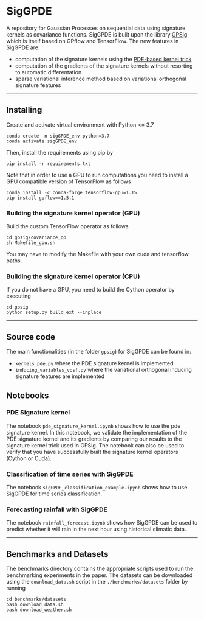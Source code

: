 # SigGPDE
A repository for Gaussian Processes on sequential data using signature kernels as covariance functions.
SigGPDE is built upon the library [GPSig](https://arxiv.org/abs/1906.08215) which is itself based on GPflow and TensorFlow. 
The new features in SigGPDE are:
- computation of the signature kernels using the [PDE-based kernel trick](https://arxiv.org/pdf/2006.14794.pdf)
- computation of the gradients of the signature kernels without resorting to automatic differentation
- sparse variational inference method based on variational orthogonal signature features
***
## Installing
Create and activate virtual environment with Python <= 3.7
```
conda create -n sigGPDE_env python=3.7
conda activate sigGPDE_env
```
Then, install the requirements using pip by
```
pip install -r requirements.txt
```
Note that in order to use a GPU to run computations you need to install a GPU compatible version of TensorFlow as follows
```
conda install -c conda-forge tensorflow-gpu=1.15
pip install gpflow==1.5.1
```
### Building the signature kernel operator (GPU)
Build the custom TensorFlow operator as follows
```
cd gpsig/covariance_op
sh Makefile_gpu.sh
```
You may have to modify the Makefile with your own cuda and tensorflow paths.  

### Building the signature kernel operator (CPU)
If you do not have a GPU, you need to build the Cython operator by executing
```
cd gpsig
python setup.py build_ext --inplace
```
***
## Source code
The main functionalities (in the folder `gpsig`) for SigGPDE can be found in:
- `kernels_pde.py` where the PDE signature kernel is implemented
- `inducing_variables_vosf.py` where the variational orthogonal inducing signature features are implemented
## Notebooks
### PDE Signature kernel
The notebook `pde_signature_kernel.ipynb` shows how to use the pde signature kernel. In this notebook, we validate the implementation of the PDE signature kernel and its gradients by comparing our results to the signature kernel trick used in GPSig. The notebook can also be used to verify that you have successfully built the signature kernel operators (Cython or Cuda). 
### Classification of time series with SigGPDE
The notebook `sigGPDE_classification_example.ipynb` shows how to use SigGPDE for time series classification.
### Forecasting rainfall with SigGPDE
The notebook `rainfall_forecast.ipynb` shows how SigGPDE can be used to predict whether it will rain in the next hour using historical climatic data.
***

## Benchmarks and Datasets
The benchmarks directory contains the appropriate scripts used to run the benchmarking experiments in the paper. The datasets can be downloaded using the `download_data.sh` script in the `./benchmarks/datasets` folder by running
```
cd benchmarks/datasets
bash download_data.sh
bash download_weather.sh
```
